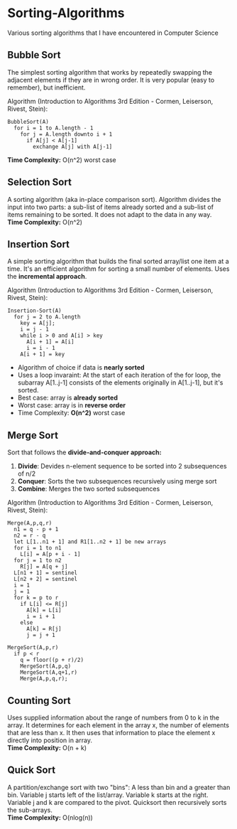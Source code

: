 # Sorting-Algorithms
Various sorting algorithms that I have encountered in Computer Science

## Bubble Sort
The simplest sorting algorithm that works by repeatedly swapping the adjacent elements if they are in wrong order.
It is very popular (easy to remember), but inefficient.

Algorithm (Introduction to Algorithms 3rd Edition - Cormen, Leiserson, Rivest, Stein):

```
BubbleSort(A)
  for i = 1 to A.length - 1
    for j = A.length downto i + 1
      if A[j] < A[j-1]
        exchange A[j] with A[j-1]
```

**Time Complexity:** O(n^2) worst case

## Selection Sort
A sorting algorithm (aka in-place comparison sort). Algorithm divides the input into two parts: a sub-list of items already sorted and a sub-list of items remaining to be sorted.
It does not adapt to the data in any way. 
<br>
**Time Complexity:** O(n^2)

## Insertion Sort
A simple sorting algorithm that builds the final sorted array/list one item at a time. It's an efficient algorithm for sorting a small number of elements. Uses the **incremental approach**.

Algorithm (Introduction to Algorithms 3rd Edition - Cormen, Leiserson, Rivest, Stein):
```
Insertion-Sort(A)
  for j = 2 to A.length
    key = A[j];
    i = j - 1
    while i > 0 and A[i] > key
      A[i + 1] = A[i]
      i = i - 1
    A[i + 1] = key
```
- Algorithm of choice if data is **nearly sorted**
- Uses a loop invaraint: At the start of each iteration of the for loop, the subarray A[1..j-1] consists of the elements originally in A[1..j-1], but it's sorted.
- Best case: array is **already sorted**
- Worst case: array is in **reverse order**
- Time Complexity: **O(n^2)** worst case

## Merge Sort
Sort that follows the **divide-and-conquer approach:**
1. **Divide**: Devides n-element sequence to be sorted into 2 subsequences of n/2
2. **Conquer**: Sorts the two subsequences recursively using merge sort
3. **Combine**: Merges the two sorted subsequences

Algorithm (Introduction to Algorithms 3rd Edition - Cormen, Leiserson, Rivest, Stein):
```
Merge(A,p,q,r)
  n1 = q - p + 1
  n2 = r - q
  let L[1..n1 + 1] and R1[1..n2 + 1] be new arrays
  for i = 1 to n1
    L[i] = A[p + i - 1]
  for j = 1 to n2
    R[j] = A[q + j]
  L[n1 + 1] = sentinel
  L[n2 + 2] = sentinel
  i = 1
  j = 1
  for k = p to r
    if L[i] <= R[j]
      A[k] = L[i]
      i = i + 1
    else
      A[k] = R[j]
      j = j + 1
```

```
MergeSort(A,p,r)
  if p < r
    q = floor((p + r)/2)
    MergeSort(A,p,q)
    MergeSort(A,q+1,r)
    Merge(A,p,q,r);
```

## Counting Sort
Uses supplied information about the range of numbers from 0 to k in the array. 
It determines for each element in the array x, the number of elements that are less than x.
It then uses that information to place the element x directly into position in array.
<br>
**Time Complexity:** O(n + k)

## Quick Sort
A partition/exchange sort with two "bins": A less than bin and a greater than bin.
Variable j starts left of the list/array. Variable k starts at the right.
Variable j and k are compared to the pivot.
Quicksort then recursively sorts the sub-arrays.
<br>
**Time Complexity:** O(nlog(n))
